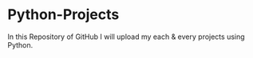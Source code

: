 # Python-Projects
In this Repository of GitHub I will upload my each &amp; every projects using Python. 
